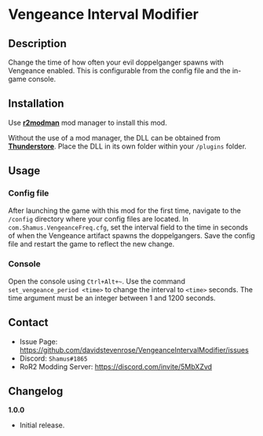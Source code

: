 ﻿# Vengeance Interval Modifier

## Description

Change the time of how often your evil doppelganger spawns with Vengeance enabled. This is configurable from the config file and the in-game console.

## Installation

Use **[r2modman](https://thunderstore.io/package/ebkr/r2modman/)** mod manager to install this mod.

Without the use of a mod manager, the DLL can be obtained from **[Thunderstore](https://thunderstore.io/package/Shamus/Vengeance_Interval_Modifier/)**. Place the DLL in its own folder within your `/plugins` folder.

## Usage
### Config file
After launching the game with this mod for the first time, navigate to the `/config` directory where your config files are located. 
In `com.Shamus.VengeanceFreq.cfg`, set the interval field to the time in seconds of when the Vengeance artifact spawns the doppelgangers.
Save the config file and restart the game to reflect the new change.

### Console
Open the console using `Ctrl+Alt+~`. Use the command `set_vengeance_period <time>` to change the interval to `<time>` seconds.
The time argument must be an integer between 1 and 1200 seconds.

## Contact
- Issue Page: https://github.com/davidstevenrose/VengeanceIntervalModifier/issues
- Discord: `Shamus#1865`
- RoR2 Modding Server: https://discord.com/invite/5MbXZvd

## Changelog
**1.0.0**
- Initial release.